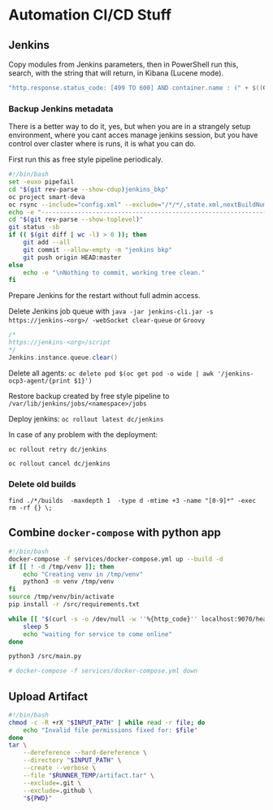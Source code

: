 # Automation CI/CD Stuff

## Jenkins
Copy modules from Jenkins parameters, then in PowerShell run this, search, with the string that will return, in Kibana (Lucene mode). 
```powershell
"http.response.status_code: [499 TO 600] AND container.name : (" + $((Get-Clipboard -Raw) -replace "\n", "* OR ") + "*)"
```
### Backup Jenkins metadata
There is a better way to do it, yes, but when you are in a strangely setup environment, where you cant acces manage jenkins session, but you have control over claster where is runs, it is what you can do.

First run this as free style pipeline periodicaly.
```sh
#!/bin/bash
set -euxo pipefail
cd "$(git rev-parse --show-cdup)jenkins_bkp"
oc project smart-deva
oc rsync --include="config.xml" --exclude="/*/*/,state.xml,nextBuildNumber" --delete=true $(oc get pod | awk '/jenkins/&&!/agent/{print $1}'):/var/lib/jenkins/jobs/smartcase/jobs/ bkp/
echo -e "---------------------------------------------------------------\nGIT"
cd "$(git rev-parse --show-toplevel)"
git status -sb
if (( $(git diff | wc -l) > 0 )); then
	git add --all
	git commit --allow-empty -m "jenkins bkp"
	git push origin HEAD:master
else
	echo -e "\nNothing to commit, working tree clean."
fi
```
Prepare Jenkins for the restart without full admin access. 

Delete Jenkins job queue with `java -jar jenkins-cli.jar -s https://jenkins-<org>/ -webSocket clear-queue` or `Groovy`
```groovy
/*
https://jenkins-<org>/script
*/
Jenkins.instance.queue.clear()
```
Delete all agents: `oc delete pod $(oc get pod -o wide | awk '/jenkins-ocp3-agent/{print $1}')`

Restore backup created by free style pipeline to `/var/lib/jenkins/jobs/<namespace>/jobs`

Deploy jenkins: `oc rollout latest dc/jenkins`

In case of any problem with the deployment: 

`oc rollout retry dc/jenkins`

`oc rollout cancel dc/jenkins`
### Delete old builds
`find ./*/builds  -maxdepth 1  -type d -mtime +3 -name "[0-9]*" -exec rm -rf {} \;`

## Combine `docker-compose` with python app
```sh
#!/bin/bash
docker-compose -f services/docker-compose.yml up --build -d
if [[ ! -d /tmp/venv ]]; then
    echo "Creating venv in /tmp/venv"
    python3 -m venv /tmp/venv
fi
source /tmp/venv/bin/activate
pip install -r /src/requirements.txt

while [[ "$(curl -s -o /dev/null -w ''%{http_code}'' localhost:9070/health)" != "200" ]]; do
    sleep 5
    echo "waiting for service to come online"
done

python3 /src/main.py

# docker-compose -f services/docker-compose.yml down
```
## Upload Artifact

```bash
#!/bin/bash
chmod -c -R +rX "$INPUT_PATH" | while read -r file; do
    echo "Invalid file permissions fixed for: $file"
done
tar \
    --dereference --hard-dereference \
    --directory "$INPUT_PATH" \
    --create --verbose \
    --file "$RUNNER_TEMP/artifact.tar" \
    --exclude=.git \
    --exclude=.github \
    "${PWD}"
```
